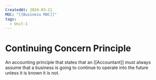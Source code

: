 ```yaml
---
CreatedAt: 2024-03-21
MOC: "[[Business MOC]]"
tags:
  - Unit-1
---
```

# Continuing Concern Principle
An accounting principle that states that an [[Accountant]] must always assume that a business is going to continue to operate into the future unless it is known it is not.
